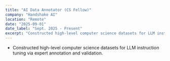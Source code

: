 ```yaml
---
title: "AI Data Annotator (CS Fellow)"
company: "Handshake AI"
location: "Remote"
date: "2025-09-01"
date_label: "Sept. 2025 - Present"
excerpt: "Constructed high-level computer science datasets for LLM instruction tuning via expert annotation and validation."
---
```


* Constructed high-level computer science datasets for LLM instruction tuning via expert annotation and validation.